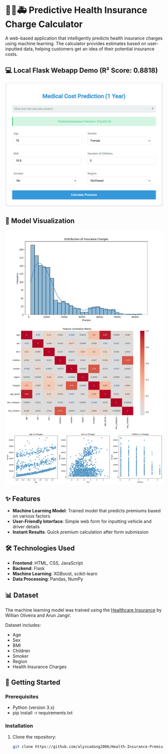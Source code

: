 # 👩‍⚕️🚑 Predictive Health Insurance Charge Calculator

A web-based application that intelligently predicts health insurance charges using machine learning. The calculator provides estimates based on user-inputted data, helping customers get an idea of their potential insurance costs.

## 💻 Local Flask Webapp Demo (R² Score: 0.8818)
![Demo](venv/assets/webDemo.png) 

## 🔎 Model Visualization
![Results](venv/assets/charges_distribution.png) 
![Results](venv/assets/correlation_matrix.png)
![Results](venv/assets/feature_relationships.png)

## ✨ Features
- **Machine Learning Model**: Trained model that predicts premiums based on various factors
- **User-Friendly Interface**: Simple web form for inputting vehicle and driver details
- **Instant Results**: Quick premium calculation after form submission

## 🛠️ Technologies Used
- **Frontend**: HTML, CSS, JavaScript
- **Backend**: Flask
- **Machine Learning**: XGBoost, scikit-learn
- **Data Processing**: Pandas, NumPy

## 📊 Dataset
The machine learning model was trained using the [Healthcare Insurance](https://www.kaggle.com/datasets/willianoliveiragibin/healthcare-insurance) by Willian Oliveira and Arun Jangir.

Dataset includes:
- Age
- Sex
- BMI
- Children
- Smoker
- Region
- Health Insurance Charges

## 🚀 Getting Started

### Prerequisites
- Python (version 3.x)
- pip install -r requirements.txt

### Installation
1. Clone the repository:
   ```bash
   git clone https://github.com/alyssadong2006/Health-Insurance-Premium-Calculator
